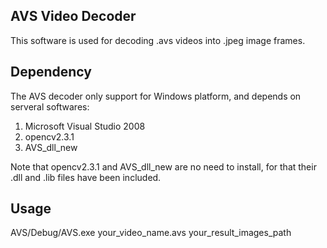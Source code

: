 ## AVS Video Decoder

This software is used for decoding .avs videos into .jpeg image frames.

## Dependency
The AVS decoder only support for Windows platform, and depends on serveral softwares:
1. Microsoft Visual Studio 2008
2. opencv2.3.1
3. AVS_dll_new

Note that opencv2.3.1 and AVS_dll_new are no need to install, for that their .dll and .lib files have been included.

## Usage
AVS/Debug/AVS.exe your_video_name.avs your_result_images_path


